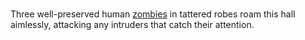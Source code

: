 ###

Three well-preserved human [zombies](https://www.dndbeyond.com/monsters/17077-zombie) in tattered robes roam this hall aimlessly, attacking any intruders that catch their attention.